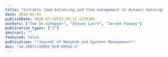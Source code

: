 ```yaml
---
title: "Scalable load balancing and flow management in dynamic heterogeneous wireless networks​"
date: 2019-01-01
publishDate: 2020-07-18T15:35:17.527030Z
authors: ["Tom De Schepper", "Steven Latré", "Jeroen Famaey"]
publication_types: ["2"]
abstract: ""
featured: false
publication: "*Journal of Network and Systems Management*"
doi: "10.1007/s10922-019-09502-2"
---
```


